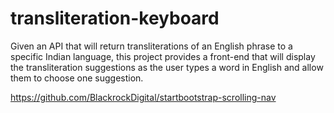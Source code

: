 # transliteration-keyboard
Given an API that will return transliterations of an English phrase to a specific Indian language, this project provides a front-end that will display the transliteration suggestions as the user types a word in English and allow them to choose one suggestion.

https://github.com/BlackrockDigital/startbootstrap-scrolling-nav
